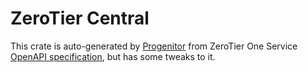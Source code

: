 # ZeroTier Central

This crate is auto-generated by [Progenitor](https://github.com/oxidecomputer/progenitor)
from ZeroTier One Service [OpenAPI specification](https://docs.zerotier.com/api/service/ref-v1/),
but has some tweaks to it.
